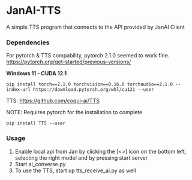 # JanAI-TTS
A simple TTS program that connects to the API provided by JanAI Client

### Dependencies
For pytorch & TTS compability, pytorch 2.1.0 seemed to work fine. https://pytorch.org/get-started/previous-versions/

**Windows 11 - CUDA 12.1**
```
pip install torch==2.1.0 torchvision==0.16.0 torchaudio==2.1.0 --index-url https://download.pytorch.org/whl/cu121 --user
```

TTS: https://github.com/coqui-ai/TTS

NOTE: Requires pytorch for the installation to complete
```
pip install TTS --user
```


### Usage
1) Enable local api from Jan by clicking the [<>] icon on the bottom left, selecting the right model and by pressing start server
2) Start ai_converse.py
3) To use the TTS, start up tts_receive_ai.py as well
